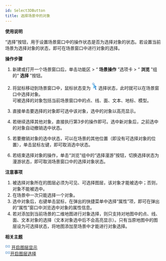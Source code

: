 ```yaml
---
id: Select3DButton
title: 选择场景中的对象
---
```

**使用说明**

“选择”按钮，用于设置场景窗口中的操作状态是否为选择对象的状态。若设置当前场景为选择对象的状态，即可在场景窗口中进行对象的选择。

**操作步骤**

  1. 新建或打开一个场景窗口后，单击功能区 > “ **场景操作** ”选项卡 > “ **浏览** ”组的“ **选择** ”按钮。
  2. 将鼠标移动到场景窗口中，鼠标状态变为 ![](img/SelectCursor.png) 选择状态，此时就可以在场景窗口中选择对象。   
可被选择的对象包括当前场景窗口中的点、线、面、文本、地标、模型。

  3. 直接单击要选择的对象即可选中该对象，选中的对象以高亮显示。
  4. 若继续选择其他对象，直接执行第3步的操作即可。选中新对象后，之前选中的对象自动撤销选中状态。
  5. 若要撤销对象的选中状态，可以在场景的其他位置（即没有可选择对象的位置），单击鼠标左键，即可取消选中状态。
  6. 若结束选择对象的操作，单击“浏览”组中的“选择漫游”按钮，切换选择状态为漫游状态，即可取消场景窗口中的选择对象状态。

**注意事项**

  1. 被选择对象所在的图层必须为可见、可选择图层，该对象才能被选中；否则，对象不能被选中。
  2. 在场景中一次只能选择一个对象。
  3. 选中对象后，右键单击鼠标，在弹出的快捷菜单中选择“属性”项，即可在弹出的“属性”窗口中浏览选中对象的属性信息。
  4. 若对添加到当前场景的二维地图进行对象选择，则只支持对地图中的点、线、面、文本对象的选择（文本对象选中后不会高亮显示）。只有当原地图中的图层设为可选择状态，将地图添加至场景中才能进行对象选择。

**相关主题**

![](../../img/smalltitle.png) [开启图层显示](../DTv_Visible  )  
![](../../img/smalltitle.png)[开启图层选择](../DTv_Selectable)
 